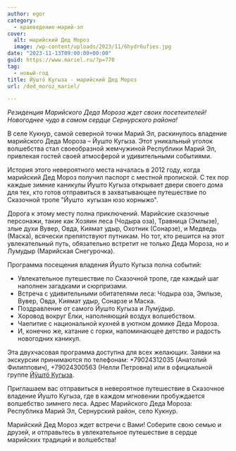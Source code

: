 ```yaml
---
author: egor
category:
  - краеведение-марий-эл
cover:
  alt: марийский Дед Мороз
  image: /wp-content/uploads/2023/11/6hydr6ufies.jpg
date: "2023-11-13T09:00:00+00:00"
guid: https://www.mariel.ru/?p=770
tag:
  - новый-год
title: Йӱштӧ Кугыза - марийский Дед Мороз
url: /ded_moroz_mariel/

---
```

_Резиденция Марийского Деда Мороза ждет своих посетеителей! Новогоднее чудо в самом сердце Сернурского района!_

В селе Кукнур, самой северной точки Марий Эл, раскинулось владение марийского Деда Мороза – Йушто Кугыза. Этот уникальный уголок волшебства стал своеобразной жемчужиной Республики Марий Эл, привлекая гостей своей атмосферой и удивительными событиями.

История этого невероятного места началась в 2012 году, когда марийский Дед Мороз получил паспорт с местной пропиской. С тех пор каждые зимние каникулы Йушто Кугыза открывает двери своего дома для тех, кто готов отправиться в захватывающее путешествие по Сказочной тропе "Йушто  кугызан юзо корныжо".

Дорога к этому месту полна приключений. Марийские сказочные персонажи, такие как Хозяин леса (Чодыра оза), Травница (Эмлызе), злые духи Вувер, Овда, Киямат удыр, Охотник (Сонарзе), и Медведь (Маска), всячески препятствуют путникам. Но тот, кто решится на этот увлекательный путь, обязательно встретит не только Деда Мороза, но и Лумудыр (Марийская Снегурочка).

Программа посещения владения Йушто Кугыза полна событий:

- Увлекательное путешествие по Сказочной тропе, где каждый шаг наполнен загадками и сюрпризами.
- Встреча с удивительными обитателями леса: Чодыра оза, Эмлызе, Вувер, Овда, Киямат удыр, Сонарзе и Маска.
- Поздравление от самого Йушто Кугыза и Лумӱдыр.
- Хоровод вокруг Ёлки, наполняющий воздух волшебством.
- Чаепитие с национальной кухней в уютном домике Деда Мороза.
- И, конечно же, катание с горки, напоминающее детство и радость новогодних каникул.

Эта двухчасовая программа доступна для всех желающих. Заявки на экскурсии принимаются по телефонам: +79024312035 (Анатолий Филиппович), +79024300563 (Нелли Петровна) или в официальной группе [Йӱштӧ Кугыза](https://vk.com/club176284890).

Приглашаем вас отправиться в невероятное путешествие в Сказочное владение Йушто Кугыза, где в каждом мгновении пробуждается волшебство зимнего леса. Адрес Марийского Деда Мороза: Республика Марий Эл, Сернурский район, село Кукнур.

Марийский Дед Мороз ждет встречи с Вами! Соберите свою семью и друзей, и отправьтесь в увлекательное путешествие в сердце марийских традиций и волшебства!
